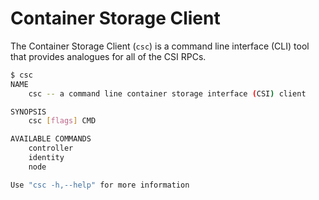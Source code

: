 # Container Storage Client
The Container Storage Client (`csc`) is a command line interface (CLI) tool
that provides analogues for all of the CSI RPCs.

```bash
$ csc
NAME
    csc -- a command line container storage interface (CSI) client

SYNOPSIS
    csc [flags] CMD

AVAILABLE COMMANDS
    controller
    identity
    node

Use "csc -h,--help" for more information
```
